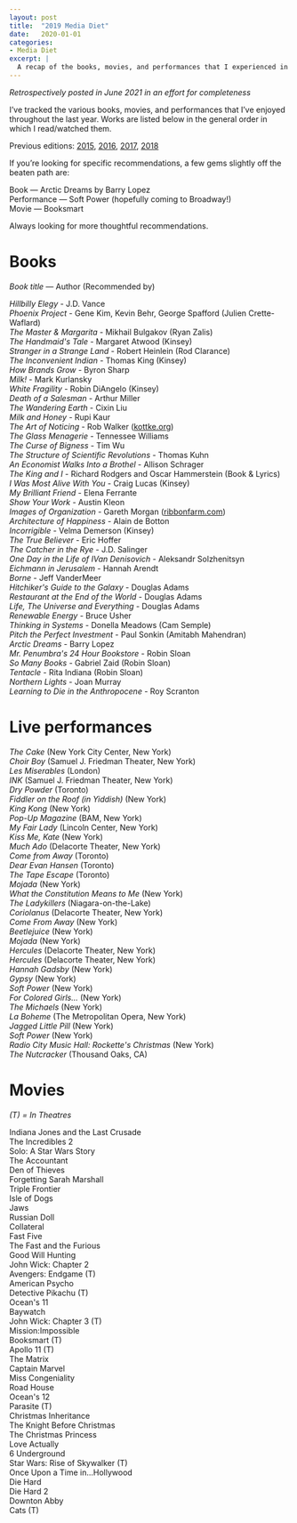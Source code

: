 ```yaml
---
layout: post
title:  "2019 Media Diet"
date:   2020-01-01
categories:
- Media Diet
excerpt: |
  A recap of the books, movies, and performances that I experienced in 2019.
---
```


*Retrospectively posted in June 2021 in an effort for completeness*

I’ve tracked the various books, movies, and performances that I’ve enjoyed throughout the last year. Works are listed below in the general order in which I read/watched them.

Previous editions: [2015](https://smflem.github.io/2016/01/10/2015_media_diet.html), [2016](https://smflem.github.io/2017/01/08/2016_media_diet.html), [2017](https://smflem.github.io/2018/01/06/2017_media_diet.html), [2018](https://smflem.github.io/2019/01/20/2018_media_diet.html)

If you’re looking for specific recommendations, a few gems slightly off the beaten path are:

Book — Arctic Dreams by Barry Lopez <br>
Performance — Soft Power (hopefully coming to Broadway!) <br>
Movie — Booksmart <br>

Always looking for more thoughtful recommendations.

# **Books**
*Book title* — Author (Recommended by)

*Hillbilly Elegy* - J.D. Vance <br>
*Phoenix Project* - Gene Kim, Kevin Behr, George Spafford (Julien Crette-Waflard) <br>
*The Master & Margarita* - Mikhail Bulgakov (Ryan Zalis) <br>
*The Handmaid's Tale* - Margaret Atwood (Kinsey) <br>
*Stranger in a Strange Land* - Robert Heinlein (Rod Clarance) <br>
*The Inconvenient Indian* - Thomas King (Kinsey) <br>
*How Brands Grow* - Byron Sharp <br>
*Milk!* - Mark Kurlansky <br>
*White Fragility* - Robin DiAngelo (Kinsey) <br>
*Death of a Salesman* - Arthur Miller <br>
*The Wandering Earth* - Cixin Liu <br>
*Milk and Honey* - Rupi Kaur <br>
*The Art of Noticing* - Rob Walker ([kottke.org](https://kottke.org/19/01/the-art-of-noticing)) <br>
*The Glass Menagerie* - Tennessee Williams <br>
*The Curse of Bigness* - Tim Wu <br>
*The Structure of Scientific Revolutions* - Thomas Kuhn <br>
*An Economist Walks Into a Brothel* - Allison Schrager <br>
*The King and I* - Richard Rodgers and Oscar Hammerstein (Book & Lyrics) <br>
*I Was Most Alive With You* - Craig Lucas (Kinsey) <br>
*My Brilliant Friend* - Elena Ferrante <br>
*Show Your Work* - Austin Kleon <br>
*Images of Organization* - Gareth Morgan ([ribbonfarm.com](https://www.ribbonfarm.com/2010/07/13/the-eight-metaphors-of-organization/)) <br>
*Architecture of Happiness* - Alain de Botton <br>
*Incorrigible* - Velma Demerson (Kinsey) <br>
*The True Believer* - Eric Hoffer <br>
*The Catcher in the Rye* - J.D. Salinger <br>
*One Day in the Life of IVan Denisovich* - Aleksandr Solzhenitsyn <br>
*Eichmann in Jerusalem* - Hannah Arendt <br>
*Borne* - Jeff VanderMeer <br>
*Hitchiker's Guide to the Galaxy* - Douglas Adams <br>
*Restaurant at the End of the World* - Douglas Adams <br>
*Life, The Universe and Everything* - Douglas Adams <br>
*Renewable Energy* - Bruce Usher <br>
*Thinking in Systems* - Donella Meadows (Cam Semple) <br>
*Pitch the Perfect Investment* - Paul Sonkin (Amitabh Mahendran) <br>
*Arctic Dreams* - Barry Lopez <br>
*Mr. Penumbra's 24 Hour Bookstore* - Robin Sloan <br>
*So Many Books* - Gabriel Zaid (Robin Sloan)<br>
*Tentacle* - Rita Indiana (Robin Sloan)<br>
*Northern Lights* - Joan Murray <br>
*Learning to Die in the Anthropocene* - Roy Scranton <br>


# **Live performances**

*The Cake* (New York City Center, New York) <br>
*Choir Boy* (Samuel J. Friedman Theater, New York) <br>
*Les Miserables* (London) <br>
*INK* (Samuel J. Friedman Theater, New York) <br>
*Dry Powder* (Toronto) <br>
*Fiddler on the Roof (in Yiddish)* (New York) <br>
*King Kong* (New York) <br>
*Pop-Up Magazine* (BAM, New York) <br>
*My Fair Lady* (Lincoln Center, New York) <br>
*Kiss Me, Kate* (New York) <br>
*Much Ado* (Delacorte Theater, New York) <br>
*Come from Away* (Toronto) <br>
*Dear Evan Hansen* (Toronto) <br>
*The Tape Escape* (Toronto) <br>
*Mojada* (New York) <br>
*What the Constitution Means to Me* (New York) <br>
*The Ladykillers* (Niagara-on-the-Lake) <br>
*Coriolanus* (Delacorte Theater, New York) <br>
*Come From Away* (New York) <br>
*Beetlejuice* (New York) <br>
*Mojada* (New York) <br>
*Hercules* (Delacorte Theater, New York) <br>
*Hercules* (Delacorte Theater, New York) <br>
*Hannah Gadsby* (New York) <br>
*Gypsy* (New York) <br>
*Soft Power* (New York) <br>
*For Colored Girls...* (New York) <br>
*The Michaels* (New York) <br>
*La Boheme* (The Metropolitan Opera, New York) <br>
*Jagged Little Pill* (New York) <br>
*Soft Power* (New York) <br>
*Radio City Music Hall: Rockette's Christmas* (New York) <br>
*The Nutcracker* (Thousand Oaks, CA) <br>

# **Movies**
*(T) = In Theatres*

Indiana Jones and the Last Crusade <br>
The Incredibles 2 <br>
Solo: A Star Wars Story <br>
The Accountant <br>
Den of Thieves <br>
Forgetting Sarah Marshall <br>
Triple Frontier <br>
Isle of Dogs <br>
Jaws <br>
Russian Doll <br>
Collateral <br>
Fast Five <br>
The Fast and the Furious <br>
Good Will Hunting <br>
John Wick: Chapter 2 <br>
Avengers: Endgame (T) <br>
American Psycho <br>
Detective Pikachu (T) <br>
Ocean's 11 <br>
Baywatch <br>
John Wick: Chapter 3 (T) <br>
Mission:Impossible <br>
Booksmart (T) <br>
Apollo 11 (T) <br>
The Matrix <br>
Captain Marvel <br>
Miss Congeniality <br>
Road House <br>
Ocean's 12 <br>
Parasite (T) <br>
Christmas Inheritance <br>
The Knight Before Christmas <br>
The Christmas Princess <br>
Love Actually <br>
6 Underground <br>
Star Wars: Rise of Skywalker (T) <br>
Once Upon a Time in...Hollywood <br>
Die Hard <br>
Die Hard 2 <br>
Downton Abby <br>
Cats (T) <br>

